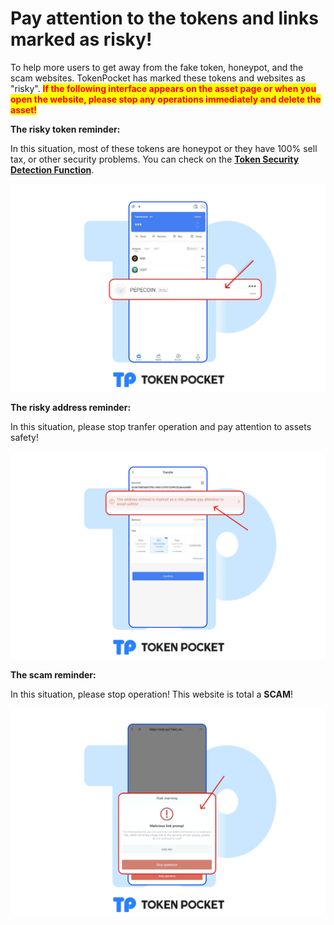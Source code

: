 # Pay attention to the tokens and links marked as risky!

To help more users to get away from the fake token, honeypot, and the scam websites. TokenPocket has marked these tokens and websites as "risky". <mark style="color:red;">**If the following interface appears on the asset page or when you open the website, please stop any operations immediately and delete the asset!**</mark>



**The risky token reminder:**&#x20;

In this situation, most of these tokens are honeypot or they have 100% sell tax, or other security problems. You can check on the [**Token Security Detection Function**](https://tokensecurity.tokenpocket.pro).

![](../../.gitbook/assets/风险en1.png)

**The risky address reminder:**

In this situation, please stop tranfer operation and pay attention to assets safety!

![](../../.gitbook/assets/风险en2.png)

**The scam reminder:**

In this situation, please stop operation! This website is total a **SCAM**!

![](../../.gitbook/assets/风险en3.png)
